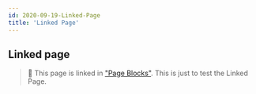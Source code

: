 ```yaml
---
id: 2020-09-19-Linked-Page
title: 'Linked Page'
---
```


## Linked page

> 🔗 This page is linked in ["Page Blocks"](https://bit.ly/3hGUlLf). This is just to test the Linked Page.
